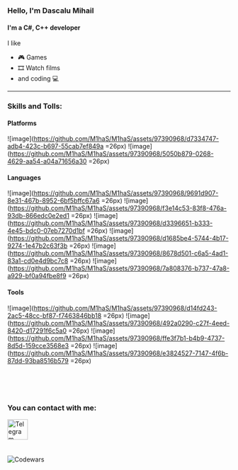 ### Hello, I'm Dascalu Mihail 

#### I'm a C#, C++ developer

I like
-  🎮 Games
-  🎞️ Watch films
-  and coding 💻

---

### Skills and Tolls:

#### Platforms
![image](https://github.com/M1haS/M1haS/assets/97390968/d7334747-adb4-423c-b697-55cab7ef849a =26px) ![image](https://github.com/M1haS/M1haS/assets/97390968/5050b879-0268-4629-aa54-a04a71656a30 =26px)

#### Languages
![image](https://github.com/M1haS/M1haS/assets/97390968/9691d907-8e31-467b-8952-6bf5bffc67a6 =26px) ![image](https://github.com/M1haS/M1haS/assets/97390968/f3e14c53-83f8-476a-93db-866edc0e2ed1 =26px) ![image](https://github.com/M1haS/M1haS/assets/97390968/d3396651-b333-4e45-bdc0-07eb7270d1bf =26px) ![image](https://github.com/M1haS/M1haS/assets/97390968/d1685be4-5744-4b17-9274-1e47b2c63f3b =26px) ![image](https://github.com/M1haS/M1haS/assets/97390968/8678d501-c6a5-4ad1-83a1-cd0e4d9bc7c8 =26px) ![image](https://github.com/M1haS/M1haS/assets/97390968/7a808376-b737-47a8-a929-bf0a94fbe8f9 =26px)

#### Tools
![image](https://github.com/M1haS/M1haS/assets/97390968/d14fd243-2ac5-48cc-bf87-f7463846bb18 =26px) ![image](https://github.com/M1haS/M1haS/assets/97390968/492a0290-c27f-4eed-8420-d17291f6c5a0 =26px) ![image](https://github.com/M1haS/M1haS/assets/97390968/ffe3f7b1-b4b9-4737-8d5d-159cce3568e3 =26px) ![image](https://github.com/M1haS/M1haS/assets/97390968/e3824527-7147-4f6b-87dd-93ba8516b579 =26px)

<br />
<br />
<br />

### You can contact with me:
[<img align="left" alt="Telegram" width="46px" src="https://www.svgrepo.com/show/452115/telegram.svg">](https://t.me/Mixas_das)

<br />
<br />
<br />
<br />

![Codewars](https://www.codewars.com/users/M1haS/badges/large)






